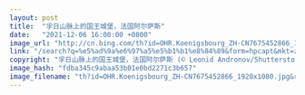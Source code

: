 ```yaml
---
layout: post
title:  "孚日山脉上的国王城堡，法国阿尔萨斯"
date:   "2021-12-06 16:00:00 +0800"
image_url: "http://cn.bing.com/th?id=OHR.Koenigsbourg_ZH-CN7675452866_1920x1080.jpg&rf=LaDigue_1920x1080.jpg&pid=hp"
link: "/search?q=%e5%ad%9a%e6%97%a5%e5%b1%b1%e8%84%89&form=hpcapt&mkt=zh-cn"
copyright: "孚日山脉上的国王城堡，法国阿尔萨斯 (© Leonid Andronov/Shutterstock)"
image_hash: "fdba345c9abaa53b01e0bd2271c3b657"
image_filename: "th?id=OHR.Koenigsbourg_ZH-CN7675452866_1920x1080.jpg&rf=LaDigue_1920x1080.jpg&pid=hp"
---
```

